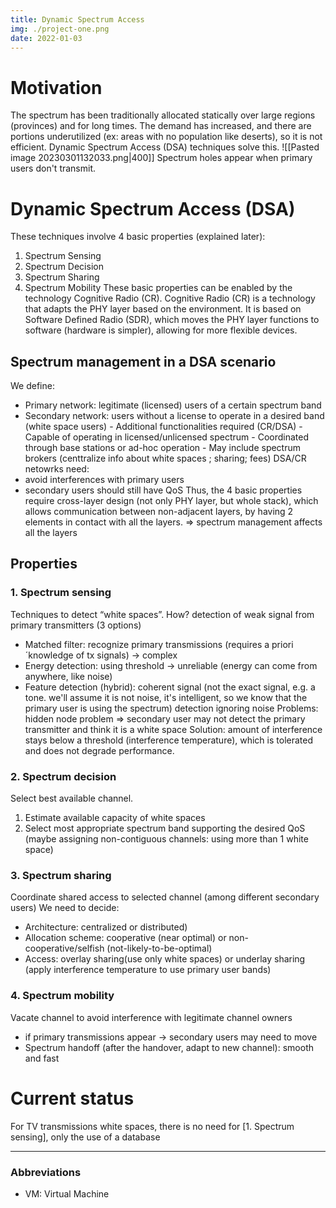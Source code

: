 ```yaml
---
title: Dynamic Spectrum Access
img: ./project-one.png
date: 2022-01-03
---
```


# Motivation

The spectrum has been traditionally allocated statically over large regions (provinces) and for long times. The demand has increased, and there are portions underutilized (ex: areas with no population like deserts), so it is not efficient. Dynamic Spectrum Access (DSA) techniques solve this.
![[Pasted image 20230301132033.png|400]]
Spectrum holes appear when primary users don't transmit.

# Dynamic Spectrum Access (DSA)

These techniques involve 4 basic properties (explained later):

1. Spectrum Sensing
2. Spectrum Decision
3. Spectrum Sharing
4. Spectrum Mobility
   These basic properties can be enabled by the technology Cognitive Radio (CR).
   Cognitive Radio (CR) is a technology that adapts the PHY layer based on the environment.
   It is based on Software Defined Radio (SDR), which moves the PHY layer functions to software (hardware is simpler), allowing for more flexible devices.

## Spectrum management in a DSA scenario

We define:

- Primary network: legitimate (licensed) users of a certain spectrum band
- Secondary network: users without a license to operate in a desired band (white space users) - Additional functionalities required (CR/DSA) - Capable of operating in licensed/unlicensed spectrum - Coordinated through base stations or ad-hoc operation - May include spectrum brokers (centtralize info about white spaces ; sharing; fees)
  DSA/CR netowrks need:
- avoid interferences with primary users
- secondary users should still have QoS
  Thus, the 4 basic properties require cross-layer design (not only PHY layer, but whole stack), which allows communication between non-adjacent layers, by having 2 elements in contact with all the layers.
  => spectrum management affects all the layers

## Properties

### 1. Spectrum sensing

Techniques to detect “white spaces”.
How? detection of weak signal from primary transmitters (3 options)

- Matched filter: recognize primary transmissions (requires a priori´knowledge of tx signals) -> complex
- Energy detection: using threshold -> unreliable (energy can come from anywhere, like noise)
- Feature detection (hybrid): coherent signal (not the exact signal, e.g. a tone. we'll assume it is not noise, it's intelligent, so we know that the primary user is using the spectrum) detection ignoring noise
  Problems: hidden node problem => secondary user may not detect the primary transmitter and think it is a white space
  Solution: amount of interference stays below a threshold (interference temperature), which is tolerated and does not degrade performance.

### 2. Spectrum decision

Select best available channel.

1. Estimate available capacity of white spaces
2. Select most appropriate spectrum band supporting the desired QoS (maybe assigning non-contiguous channels: using more than 1 white space)

### 3. Spectrum sharing

Coordinate shared access to selected channel (among different secondary users)
We need to decide:

- Architecture: centralized or distributed)
- Allocation scheme: cooperative (near optimal) or non-cooperative/selfish (not-likely-to-be-optimal)
- Access: overlay sharing(use only white spaces) or underlay sharing (apply interference temperature to use primary user bands)

### 4. Spectrum mobility

Vacate channel to avoid interference with legitimate channel owners

- if primary transmissions appear -> secondary users may need to move
- Spectrum handoff (after the handover, adapt to new channel): smooth and fast

# Current status

For TV transmissions white spaces, there is no need for [1. Spectrum sensing], only the use of a database

---

### Abbreviations

- VM: Virtual Machine
